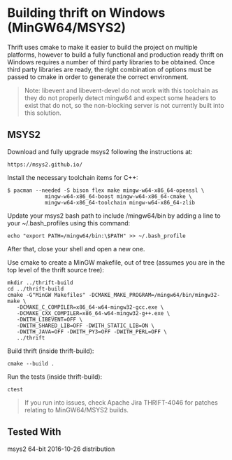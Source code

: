 <!---
Licensed under the Apache License, Version 2.0 (the "License");
you may not use this file except in compliance with the License.
You may obtain a copy of the License at

    http://www.apache.org/licenses/LICENSE-2.0

Unless required by applicable law or agreed to in writing, software
distributed under the License is distributed on an "AS IS" BASIS,
WITHOUT WARRANTIES OR CONDITIONS OF ANY KIND, either express or implied.
See the License for the specific language governing permissions and
limitations under the License.
-->

# Building thrift on Windows (MinGW64/MSYS2)

Thrift uses cmake to make it easier to build the project on multiple platforms, however to build a fully functional and production ready thrift on Windows requires a number of third party libraries to be obtained.  Once third party libraries are ready, the right combination of options must be passed to cmake in order to generate the correct environment.

> Note: libevent and libevent-devel do not work with this toolchain as they do not properly detect mingw64 and expect some headers to exist that do not, so the non-blocking server is not currently built into this solution.

## MSYS2

Download and fully upgrade msys2 following the instructions at:

    https://msys2.github.io/

Install the necessary toolchain items for C++:

    $ pacman --needed -S bison flex make mingw-w64-x86_64-openssl \
                mingw-w64-x86_64-boost mingw-w64-x86_64-cmake \
                mingw-w64-x86_64-toolchain mingw-w64-x86_64-zlib

Update your msys2 bash path to include /mingw64/bin by adding a line to your ~/.bash_profiles using this command:

    echo "export PATH=/mingw64/bin:\$PATH" >> ~/.bash_profile

After that, close your shell and open a new one.

Use cmake to create a MinGW makefile, out of tree (assumes you are in the top level of the thrift source tree):

    mkdir ../thrift-build
    cd ../thrift-build
    cmake -G"MinGW Makefiles" -DCMAKE_MAKE_PROGRAM=/mingw64/bin/mingw32-make \
       -DCMAKE_C_COMPILER=x86_64-w64-mingw32-gcc.exe \
       -DCMAKE_CXX_COMPILER=x86_64-w64-mingw32-g++.exe \
       -DWITH_LIBEVENT=OFF \
       -DWITH_SHARED_LIB=OFF -DWITH_STATIC_LIB=ON \
       -DWITH_JAVA=OFF -DWITH_PY3=OFF -DWITH_PERL=OFF \
       ../thrift

Build thrift (inside thrift-build):

    cmake --build .

Run the tests (inside thrift-build):

    ctest

> If you run into issues, check Apache Jira THRIFT-4046 for patches relating to MinGW64/MSYS2 builds.

## Tested With

msys2 64-bit 2016-10-26 distribution
